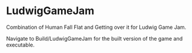 # LudwigGameJam
Combination of Human Fall Flat and Getting over it for Ludwig Game Jam.

Navigate to Build/LudwigGameJam for the built version of the game and executable.
